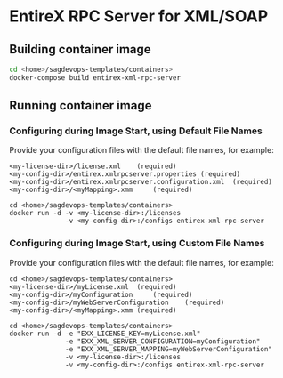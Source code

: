 <!-- Copyright 2013 - 2018 Software AG, Darmstadt, Germany and/or its licensors

   SPDX-License-Identifier: Apache-2.0

    Licensed under the Apache License, Version 2.0 (the "License");
    you may not use this file except in compliance with the License.
    You may obtain a copy of the License at

        http://www.apache.org/licenses/LICENSE-2.0

    Unless required by applicable law or agreed to in writing, software
    distributed under the License is distributed on an "AS IS" BASIS,
     WITHOUT WARRANTIES OR CONDITIONS OF ANY KIND, either express or implied.
     See the License for the specific language governing permissions and

     limitations under the License.                                                  

-->

# EntireX RPC Server for XML/SOAP

## Building container image

```bash
cd <home>/sagdevops-templates/containers>
docker-compose build entirex-xml-rpc-server
```

## Running container image

### Configuring during Image Start, using Default File Names

Provide your configuration files with the default file names, for example:

```
<my-license-dir>/license.xml	(required)
<my-config-dir>/entirex.xmlrpcserver.properties	(required)
<my-config-dir>/entirex.xmlrpcserver.configuration.xml	(required)
<my-config-dir>/<myMapping>.xmm 	(required)
```

```
cd <home>/sagdevops-templates/containers>
docker run -d -v <my-license-dir>:/licenses 
              -v <my-config-dir>:/configs entirex-xml-rpc-server
```

### Configuring during Image Start, using Custom File Names

Provide your configuration files with the default file names, for example:

```
cd <home>/sagdevops-templates/containers>
<my-license-dir>/myLicense.xml	(required)
<my-config-dir>/myConfiguration		(required)
<my-config-dir>/myWebServerConfiguration	(required)
<my-config-dir>/<myMapping>.xmm	(required)
```

```
cd <home>/sagdevops-templates/containers>
docker run -d -e "EXX_LICENSE_KEY=myLicense.xml" 
              -e "EXX_XML_SERVER_CONFIGURATION=myConfiguration" 
              -e "EXX_XML_SERVER_MAPPING=myWebServerConfiguration" 
              -v <my-license-dir>:/licenses 
              -v <my-config-dir>:/configs entirex-xml-rpc-server
```

